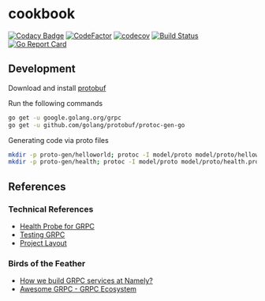 # cookbook

[![Codacy Badge](https://api.codacy.com/project/badge/Grade/45fb61c8af604b7cb45679ad240fa4e0)](https://app.codacy.com/app/johnroach1985/cookbook?utm_source=github.com&utm_medium=referral&utm_content=johnroach/cookbook&utm_campaign=Badge_Grade_Dashboard) [![CodeFactor](https://www.codefactor.io/repository/github/johnroach/cookbook/badge)](https://www.codefactor.io/repository/github/johnroach/cookbook) [![codecov](https://codecov.io/gh/johnroach/cookbook/branch/master/graph/badge.svg)](https://codecov.io/gh/johnroach/cookbook) [![Build Status](https://travis-ci.org/johnroach/cookbook.svg?branch=master)](https://travis-ci.org/johnroach/cookbook) [![Go Report Card](https://goreportcard.com/badge/github.com/johnroach/cookbook)](https://goreportcard.com/report/github.com/johnroach/cookbook)

## Development

Download and install [protobuf](https://github.com/protocolbuffers/protobuf/releases)

Run the following commands

```bash
go get -u google.golang.org/grpc
go get -u github.com/golang/protobuf/protoc-gen-go
```

Generating code via proto files

```bash
mkdir -p proto-gen/helloworld; protoc -I model/proto model/proto/helloworld.proto --go_out=plugins=grpc:proto-gen/helloworld
mkdir -p proto-gen/health; protoc -I model/proto model/proto/health.proto --go_out=plugins=grpc:proto-gen/health
```

## References

### Technical References
- [Health Probe for GRPC](https://github.com/grpc-ecosystem/grpc-health-probe)
- [Testing GRPC](https://github.com/grpc/grpc-go/blob/master/Documentation/gomock-example.md)
- [Project Layout](https://github.com/golang-standards/project-layout)

### Birds of the Feather
- [How we build GRPC services at Namely?](https://medium.com/namely-labs/how-we-build-grpc-services-at-namely-52a3ae9e7c35)
- [Awesome GRPC - GRPC Ecosystem](https://github.com/grpc-ecosystem/awesome-grpc)
